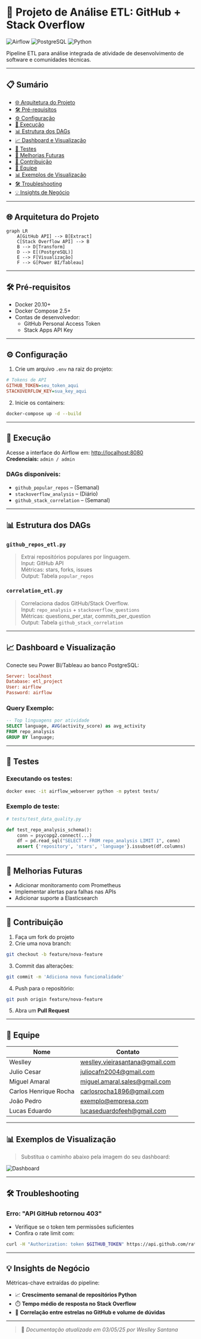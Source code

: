 
# 🚀 Projeto de Análise ETL: GitHub + Stack Overflow

![Airflow](https://img.shields.io/badge/Apache%20Airflow-017CEE?logo=apacheairflow&logoColor=white)
![PostgreSQL](https://img.shields.io/badge/PostgreSQL-4169E1?logo=postgresql&logoColor=white)
![Python](https://img.shields.io/badge/Python-3776AB?logo=python&logoColor=white)

Pipeline ETL para análise integrada de atividade de desenvolvimento de software e comunidades técnicas.

---

## 📋 Sumário

- [🌐 Arquitetura do Projeto](#-arquitetura-do-projeto)
- [🛠️ Pré-requisitos](#️-pré-requisitos)
- [⚙️ Configuração](#️-configuração)
- [🚀 Execução](#-execução)
- [📊 Estrutura dos DAGs](#-estrutura-dos-dags)
- [📈 Dashboard e Visualização](#-dashboard-e-visualização)
- [🧪 Testes](#-testes)
- [🔮 Melhorias Futuras](#-melhorias-futuras)
- [🤝 Contribuição](#-contribuição)
- [👥 Equipe](#-equipe)
- [📊 Exemplos de Visualização](#-exemplos-de-visualização)
- [🛠 Troubleshooting](#-troubleshooting)
- [💡 Insights de Negócio](#-insights-de-negócio)

---

## 🌐 Arquitetura do Projeto

```mermaid
graph LR
    A[GitHub API] --> B[Extract]
    C[Stack Overflow API] --> B
    B --> D[Transform]
    D --> E[(PostgreSQL)]
    E --> F[Visualização]
    F --> G[Power BI/Tableau]
```

---

## 🛠️ Pré-requisitos

- Docker 20.10+
- Docker Compose 2.5+
- Contas de desenvolvedor:
  - GitHub Personal Access Token
  - Stack Apps API Key

---

## ⚙️ Configuração

1. Crie um arquivo `.env` na raiz do projeto:

```ini
# Tokens de API
GITHUB_TOKEN=seu_token_aqui
STACKOVERFLOW_KEY=sua_key_aqui
```

2. Inicie os containers:

```bash
docker-compose up -d --build
```

---

## 🚀 Execução

Acesse a interface do Airflow em: [http://localhost:8080](http://localhost:8080)  
**Credenciais:** `admin / admin`

### DAGs disponíveis:

- `github_popular_repos` – (Semanal)
- `stackoverflow_analysis` – (Diário)
- `github_stack_correlation` – (Semanal)

---

## 📊 Estrutura dos DAGs

### `github_repos_etl.py`

> Extrai repositórios populares por linguagem.  
> Input: GitHub API  
> Métricas: stars, forks, issues  
> Output: Tabela `popular_repos`

### `correlation_etl.py`

> Correlaciona dados GitHub/Stack Overflow.  
> Input: `repo_analysis` + `stackoverflow_questions`  
> Métricas: questions_per_star, commits_per_question  
> Output: Tabela `github_stack_correlation`

---

## 📈 Dashboard e Visualização

Conecte seu Power BI/Tableau ao banco PostgreSQL:

```ini
Server: localhost
Database: etl_project
User: airflow
Password: airflow
```

### Query Exemplo:

```sql
-- Top linguagens por atividade
SELECT language, AVG(activity_score) as avg_activity
FROM repo_analysis
GROUP BY language;
```

---

## 🧪 Testes

### Executando os testes:

```bash
docker exec -it airflow_webserver python -m pytest tests/
```

### Exemplo de teste:

```python
# tests/test_data_quality.py

def test_repo_analysis_schema():
    conn = psycopg2.connect(...)
    df = pd.read_sql("SELECT * FROM repo_analysis LIMIT 1", conn)
    assert {'repository', 'stars', 'language'}.issubset(df.columns)
```

---

## 🔮 Melhorias Futuras

- Adicionar monitoramento com Prometheus
- Implementar alertas para falhas nas APIs
- Adicionar suporte a Elasticsearch

---

## 🤝 Contribuição

1. Faça um fork do projeto  
2. Crie uma nova branch:

```bash
git checkout -b feature/nova-feature
```

3. Commit das alterações:

```bash
git commit -m 'Adiciona nova funcionalidade'
```

4. Push para o repositório:

```bash
git push origin feature/nova-feature
```

5. Abra um **Pull Request**

---

## 👥 Equipe

| Nome                   | Contato                            |
|------------------------|------------------------------------|
| Weslley                | weslley.vieirasantana@gmail.com    |
| Julio Cesar            | juliocafn2004@gmail.com            |
| Miguel Amaral          | miguel.amaral.sales@gmail.com      |
| Carlos Henrique Rocha  | carlosrocha1896@gmail.com          |
| João Pedro             | exemplo@empresa.com                |
| Lucas Eduardo          | lucaseduardofeeh@gmail.com         |

---

## 📊 Exemplos de Visualização

> Substitua o caminho abaixo pela imagem do seu dashboard:

![Dashboard](caminho/para/imagem.png)

---

## 🛠 Troubleshooting

### Erro: "API GitHub retornou 403"

- Verifique se o token tem permissões suficientes
- Confira o rate limit com:

```bash
curl -H "Authorization: token $GITHUB_TOKEN" https://api.github.com/rate_limit
```

---

## 💡 Insights de Negócio

Métricas-chave extraídas do pipeline:

- 📈 **Crescimento semanal de repositórios Python**
- ⏱️ **Tempo médio de resposta no Stack Overflow**
- 🔀 **Correlação entre estrelas no GitHub e volume de dúvidas**

---

> 📅 *Documentação atualizada em 03/05/25 por Weslley Santana*
